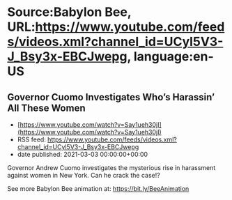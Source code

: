 # Source:Babylon Bee, URL:https://www.youtube.com/feeds/videos.xml?channel_id=UCyl5V3-J_Bsy3x-EBCJwepg, language:en-US

## Governor Cuomo Investigates Who’s Harassin’ All These Women
 - [https://www.youtube.com/watch?v=Say1ueh30jI](https://www.youtube.com/watch?v=Say1ueh30jI)
 - RSS feed: https://www.youtube.com/feeds/videos.xml?channel_id=UCyl5V3-J_Bsy3x-EBCJwepg
 - date published: 2021-03-03 00:00:00+00:00

Governor Andrew Cuomo investigates the mysterious rise in harassment against women in New York. Can he crack the case!?

See more Babylon Bee animation at: https://bit.ly/BeeAnimation

